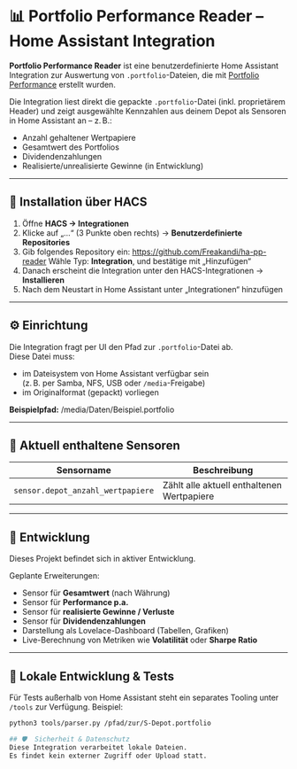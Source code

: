 # 📊 Portfolio Performance Reader – Home Assistant Integration

**Portfolio Performance Reader** ist eine benutzerdefinierte Home Assistant Integration zur Auswertung von `.portfolio`-Dateien, die mit [Portfolio Performance](https://www.portfolio-performance.info/) erstellt wurden.

Die Integration liest direkt die gepackte `.portfolio`-Datei (inkl. proprietärem Header) und zeigt ausgewählte Kennzahlen aus deinem Depot als Sensoren in Home Assistant an – z. B.:

- Anzahl gehaltener Wertpapiere
- Gesamtwert des Portfolios
- Dividendenzahlungen
- Realisierte/unrealisierte Gewinne (in Entwicklung)

---

## 🚀 Installation über HACS

1. Öffne **HACS → Integrationen**
2. Klicke auf „…“ (3 Punkte oben rechts) → **Benutzerdefinierte Repositories**
3. Gib folgendes Repository ein: https://github.com/Freakandi/ha-pp-reader
Wähle Typ: **Integration**, und bestätige mit „Hinzufügen“
4. Danach erscheint die Integration unter den HACS-Integrationen → **Installieren**
5. Nach dem Neustart in Home Assistant unter „Integrationen“ hinzufügen

---

## ⚙️ Einrichtung

Die Integration fragt per UI den Pfad zur `.portfolio`-Datei ab.  
Diese Datei muss:

- im Dateisystem von Home Assistant verfügbar sein  
(z. B. per Samba, NFS, USB oder `/media`-Freigabe)
- im Originalformat (gepackt) vorliegen

**Beispielpfad:**
/media/Daten/Beispiel.portfolio

---

## 🧩 Aktuell enthaltene Sensoren

| Sensorname                      | Beschreibung                          |
|----------------------------------|----------------------------------------|
| `sensor.depot_anzahl_wertpapiere` | Zählt alle aktuell enthaltenen Wertpapiere |

---

## 🔧 Entwicklung

Dieses Projekt befindet sich in aktiver Entwicklung.

Geplante Erweiterungen:

- Sensor für **Gesamtwert** (nach Währung)
- Sensor für **Performance p.a.**
- Sensor für **realisierte Gewinne / Verluste**
- Sensor für **Dividendenzahlungen**
- Darstellung als Lovelace-Dashboard (Tabellen, Grafiken)
- Live-Berechnung von Metriken wie **Volatilität** oder **Sharpe Ratio**

---

## 🧪 Lokale Entwicklung & Tests

Für Tests außerhalb von Home Assistant steht ein separates Tooling unter `/tools` zur Verfügung.
Beispiel:

```bash
python3 tools/parser.py /pfad/zur/S-Depot.portfolio

## 🛡️  Sicherheit & Datenschutz
Diese Integration verarbeitet lokale Dateien.
Es findet kein externer Zugriff oder Upload statt.
